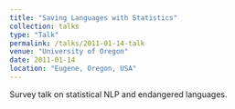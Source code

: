 ```yaml
---
title: "Saving Languages with Statistics"
collection: talks
type: "Talk"
permalink: /talks/2011-01-14-talk
venue: "University of Oregon"
date: 2011-01-14
location: "Eugene, Oregon, USA"
---
```


Survey talk on statistical NLP and endangered languages.
